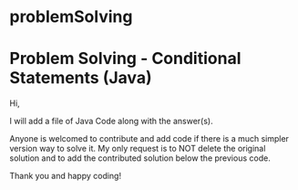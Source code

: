 # problemSolving

# Problem Solving - Conditional Statements (Java)

Hi, 

I will add a file of Java Code along with the answer(s). 

Anyone is welcomed to contribute and add code if there is a much simpler version way to solve it. My only request is to NOT delete the original solution and to add the contributed solution below the previous code.

Thank you and happy coding!
